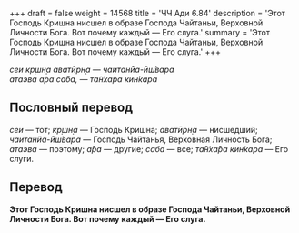+++
draft = false
weight = 14568
title = 'ЧЧ Ади 6.84'
description = 'Этот Господь Кришна нисшел в образе Господа Чайтаньи, Верховной Личности Бога. Вот почему каждый — Его слуга.'
summary = 'Этот Господь Кришна нисшел в образе Господа Чайтаньи, Верховной Личности Бога. Вот почему каждый — Его слуга.'
+++

_сеи кр̣шн̣а аватӣрн̣а — чаитанйа-ӣш́вара  
атаэва а̄ра саба, — та̄н̇ха̄ра кин̇кара_

## Пословный перевод

_сеи_ — тот; _кр̣шн̣а_ — Господь Кришна; _аватӣрн̣а_ — нисшедший; _чаитанйа_\-_ӣш́вара_ — Господь Чайтанья, Верховная Личность Бога; _атаэва_ — поэтому; _а̄ра_ — другие; _саба_ — все; _та̄н̇ха̄ра_ _кин̇кара_ — Его слуги.

## Перевод

**Этот Господь Кришна нисшел в образе Господа Чайтаньи, Верховной Личности Бога. Вот почему каждый — Его слуга.**
